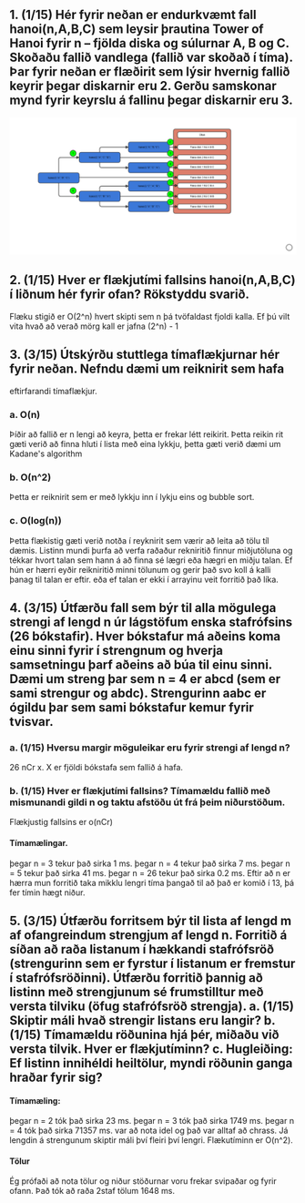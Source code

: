 
## 1. (1/15) Hér fyrir neðan er endurkvæmt fall hanoi(n,A,B,C) sem leysir þrautina Tower of Hanoi fyrir n – fjölda diska og súlurnar A, B og C. Skoðaðu fallið vandlega (fallið var skoðað í tíma). Þar fyrir neðan er flæðirit sem lýsir hvernig fallið keyrir þegar diskarnir eru 2. Gerðu samskonar mynd fyrir keyrslu á fallinu þegar diskarnir eru 3.

![alt text](https://github.com/Robertingi00/FORR3RR05DU/blob/master/Skilavekrefni_3/flowchart.png)

## 2. (1/15) Hver er flækjutími fallsins hanoi(n,A,B,C) í liðnum hér fyrir ofan? Rökstyddu svarið.

Flæku stigið er O(2^n) hvert skipti sem n þá tvöfaldast fjoldi kalla. Ef þú vilt vita hvað að verað mörg kall er jafna (2^n) - 1


## 3. (3/15) Útskýrðu stuttlega tímaflækjurnar hér fyrir neðan. Nefndu dæmi um reiknirit sem hafa
eftirfarandi tímaflækjur.
### a. O(n)
Þíðir að fallið er n lengi að keyra, þetta er frekar létt reikirit. Þetta reikin rit gæti verið að finna hluti í lista með eina lykkju, þetta gæti verið dæmi um Kadane's algorithm
### b. O(n^2)
Þetta er reiknirit sem er með lykkju inn í lykju eins og bubble sort.
### c. O(log(n))
Þetta flækistig gæti verið notða í reyknirit sem værir að leita að tölu tíl dæmis. Listinn mundi þurfa að verfa raðaður rekniritið finnur miðjutöluna og tékkar hvort talan sem hann á að finna sé lægri eða hægri en miðju talan. Ef hún er hærri eyðir reikniritið minni tölunum og gerir það svo koll á kalli þanag til talan er eftir. eða ef talan er ekki í arrayinu veit forritið það líka.


## 4. (3/15) Útfærðu fall sem býr til alla mögulega strengi af lengd n úr lágstöfum enska stafrófsins (26 bókstafir). Hver bókstafur má aðeins koma einu sinni fyrir í strengnum og hverja samsetningu þarf aðeins að búa til einu sinni. Dæmi um streng þar sem n = 4 er abcd (sem er sami strengur og abdc). Strengurinn aabc er ógildu þar sem sami bókstafur kemur fyrir tvisvar.

### a. (1/15) Hversu margir möguleikar eru fyrir strengi af lengd n?
26 nCr x. X er fjöldi bókstafa sem fallið á hafa.

### b. (1/15) Hver er flækjutími fallsins? Tímamældu fallið með mismunandi gildi n og taktu afstöðu út frá þeim niðurstöðum.
Flækjustig fallsins er o(nCr)

#### Tímamælingar.
þegar n = 3 tekur það sirka 1 ms.
þegar n = 4 tekur það sirka 7 ms.
þegar n = 5 tekur það sirka 41 ms.
þegar n = 26 tekur það sirka 0.2 ms.
Eftir að n er hærra mun forritið taka mikklu lengri tíma þangað til að það er komið í 13, þá fer tímin hægt niður.



## 5. (3/15) Útfærðu forritsem býr til lista af lengd m af ofangreindum strengjum af lengd n. Forritið á síðan að raða listanum í hækkandi stafrófsröð (strengurinn sem er fyrstur í listanum er fremstur í stafrófsröðinni). Útfærðu forritið þannig að listinn með strengjunum sé frumstilltur með versta tilviku (öfug stafrófsröð strengja). a. (1/15) Skiptir máli hvað strengir listans eru langir? b. (1/15) Tímamældu röðunina hjá þér, miðaðu við versta tilvik. Hver er flækjutíminn? c. Hugleiðing: Ef listinn innihéldi heiltölur, myndi röðunin ganga hraðar fyrir sig?

#### Tímamæling:
þegar n = 2 tók það sirka 23 ms.
þegar n = 3 tók það sirka 1749 ms.
þegar n = 4 tók það sirka 71357 ms.
var að nota idel og það var alltaf að chrass. Já lengdin á strengunum skiptir máli því fleiri því lengri. Flækutíminn er O(n^2).


#### Tölur

Ég prófaði að nota tölur og niður stöðurnar voru frekar svipaðar og fyrir ofann. Það tók að raða 2staf tölum 1648 ms. 

